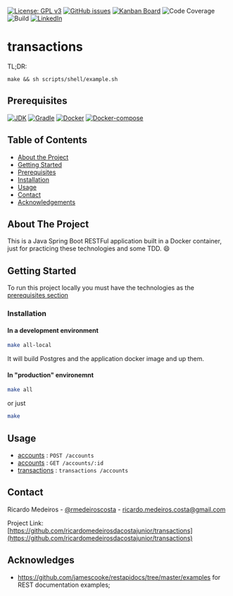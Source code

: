 [![License: GPL v3](https://img.shields.io/badge/License-GPLv3-blue.svg)](https://www.gnu.org/licenses/gpl-3.0)
[![GitHub issues](https://img.shields.io/github/issues/ricardomedeirosdacostajunior/transactions)](https://github.com/ricardomedeirosdacostajunior/transactions/issues)
[![Kanban Board](https://img.shields.io/badge/Kanban-%20Board-red)](https://github.com/ricardomedeirosdacostajunior/transactions/projects/1)
![Code Coverage](https://img.shields.io/badge/coverage-100%25-green)\
![Build](https://img.shields.io/badge/build-passing-green)
[![LinkedIn](https://img.shields.io/badge/-LinkedIn-black.svg?style=flat-square&logo=linkedin&colorB=555)](https://www.linkedin.com/in/ricardo-medeiros-da-costa-junior-18773246/)
# transactions
TL;DR:
```console
make && sh scripts/shell/example.sh
```
## Prerequisites
[![JDK](https://img.shields.io/badge/JDK-14.0.1--zulu-orange)](https://www.azul.com/downloads/zulu-community/?architecture=x86-64-bit&package=jdk)
[![Gradle](https://img.shields.io/badge/Gradle-6.4.1-brightgreen)](https://gradle.org/install/)
[![Docker](https://img.shields.io/badge/Docker-%3E%3D19.03.6-blue)](https://www.docker.com/)
[![Docker-compose](https://img.shields.io/badge/Docker--compose-%3E%3D1.21.0-blue)](https://github.com/docker/compose/releases)

## Table of Contents

* [About the Project](#about-the-project)
* [Getting Started](#getting-started)
* [Prerequisites](#prerequisites)
* [Installation](#installation)
* [Usage](#usage)
* [Contact](#contact)
* [Acknowledgements](#acknowledgements)

## About The Project

This is a Java Spring Boot RESTFul application built in a Docker container, just for practicing these technologies and some TDD. :smile:

## Getting Started

To run this project locally you must have the technologies as the [prerequisites section](#prerequisites)

### Installation
#### In a development environment

```sh
make all-local
```
It will build Postgres and the application docker image and up them.

#### In "production" environemnt
```sh
make all
```
or just
```sh
make
```

## Usage

* [accounts](documentation/post-accounts.md) : `POST /accounts`
* [accounts](documentation/get-accounts.md) : `GET /accounts/:id`
* [transactions](documentation/post-transactions.md) : `transactions /accounts`

## Contact

Ricardo Medeiros - [@rmedeiroscosta](https://twitter.com/rmedeiroscosta) - ricardo.medeiros.costa@gmail.com

Project Link: [https://github.com/ricardomedeirosdacostajunior/transactions](https://github.com/ricardomedeirosdacostajunior/transactions)

## Acknowledges
- https://github.com/jamescooke/restapidocs/tree/master/examples for REST documentation examples;
